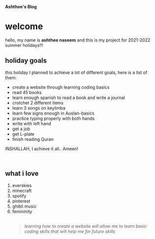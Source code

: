 <!DOCTYPE>
<html lang="en">
<head>
  <strong>Ashthee's Blog</strong>
</head>
<body>

<h1>welcome</h1>
<p>hello, my name is <b>ashthee naseem</b> and this is my project for 2021-2022 summer holidays!!!</p>

<h2>holiday goals</h2>
<p>this holiday I planned to achieve a lot of different goals, here is a list of them:</p>
<ul>
	<li>create a website through learning coding basics</li>
	<li>read 45 books</li>
	<li>learn enough spanish to read a book and write a journal</li>
	<li>crotchet 2 different items</li>
	<li>learn 3 songs on keylimba</li>
	<li>learn few signs enough in Auslan-basics</li>
	<li>practice typing properly with both hands</li>
	<li>write with left hand</li>
	<li>get a job</li>
	<li>get L-plate</li>
	<li>finish reading Quran</li>
</ul>
<p>INSHALLAH, I achieve it all.. Ameen! </p>
<br>
<h2> what i love </h2>
	<ol>
		<li>everskies</li>
		<li> minecraft</li>
		<li> spotify</li>
		<li> pinterest</li>
		<li> ghibli music</li>
		<li> femininity</li>
<br>
	<blockquote style="text align: center;"> <em> learning how to create a website will allow me to learn basic coding skills that will help me for future skills <em> </blockquote>
</body>
</html>
